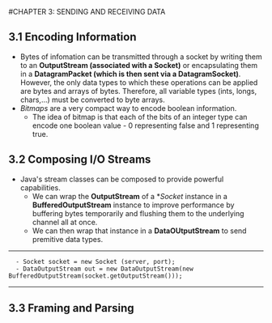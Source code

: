 #CHAPTER 3: SENDING AND RECEIVING DATA
## 3.1 Encoding Information
- Bytes of infomation can be transmitted through a socket by writing them to an **OutputStream (associated with a Socket)** or encapsulating them in a **DatagramPacket (which is then sent via a DatagramSocket)**. However, the only data types to which these operations can be applied are bytes and arrays of bytes. Therefore, all variable types (ints, longs, chars,...) must be converted to byte arrays.
- *Bitmaps* are a very compact way to encode boolean information. 
  - The idea of bitmap is that each of the bits of an integer type can encode one boolean value - 0 representing false and 1 representing true.
## 3.2 Composing I/O Streams
- Java's stream classes can be composed to provide powerful capabilities.
  - We can wrap the **OutputStream** of a **Socket* instance in a **BufferedOutputStream** instance to improve performance by buffering bytes temporarily and flushing them to the underlying channel all at once.
   - We can then wrap that instance in a **DataOUtputStream** to send premitive data types.
--------------------------------------------------------------------------------------------------------
      - Socket socket = new Socket (server, port);
      - DataOutputStream out = new DataOutputStream(new BufferedOutputStream(socket.getOutputStream()));
-------------------------------------------------------------------------------------------------------
## 3.3 Framing and Parsing


